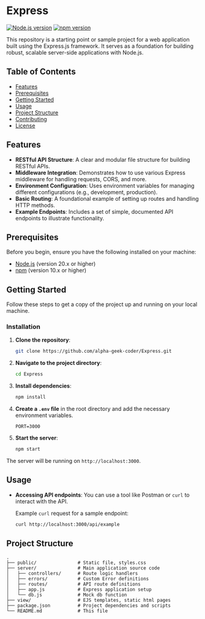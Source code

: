 # Express
[![Node.js version](https://img.shields.io/badge/node.js-20.x-green.svg)](https://nodejs.org/) [![npm version](https://img.shields.io/badge/npm-10.x-blue.svg)](https://www.npmjs.com/)

This repository is a starting point or sample project for a web application built using the Express.js framework. It serves as a foundation for building robust, scalable server-side applications with Node.js.

## Table of Contents
- [Features](#features)
- [Prerequisites](#prerequisites)
- [Getting Started](#getting-started)
- [Usage](#usage)
- [Project Structure](#project-structure)
- [Contributing](#contributing)
- [License](#license)

## Features
- **RESTful API Structure**: A clear and modular file structure for building RESTful APIs.
- **Middleware Integration**: Demonstrates how to use various Express middleware for handling requests, CORS, and more.
- **Environment Configuration**: Uses environment variables for managing different configurations (e.g., development, production).
- **Basic Routing**: A foundational example of setting up routes and handling HTTP methods.
- **Example Endpoints**: Includes a set of simple, documented API endpoints to illustrate functionality.

## Prerequisites
Before you begin, ensure you have the following installed on your machine:
*   [Node.js](https://nodejs.org/en/) (version 20.x or higher)
*   [npm](https://www.npmjs.com/) (version 10.x or higher)

## Getting Started
Follow these steps to get a copy of the project up and running on your local machine.

### Installation
1.  **Clone the repository**:
    ```sh
    git clone https://github.com/alpha-geek-coder/Express.git
    ```
2.  **Navigate to the project directory**:
    ```sh
    cd Express
    ```
3.  **Install dependencies**:
    ```sh
    npm install
    ```
4.  **Create a `.env` file** in the root directory and add the necessary environment variables.
    ```
    PORT=3000
    ```
5.  **Start the server**:
    ```sh
    npm start
    ```

The server will be running on `http://localhost:3000`.

## Usage
- **Accessing API endpoints**: You can use a tool like Postman or `curl` to interact with the API.
  
  Example `curl` request for a sample endpoint:
  ```sh
  curl http://localhost:3000/api/example

## Project Structure
    .
    ├── public/               # Static file, styles.css
    ├── server/               # Main application source code
    │   ├── controllers/      # Route logic handlers
    │   ├── errors/           # Custom Error definitions
    │   ├── routes/           # API route definitions
    │   ├── app.js            # Express application setup
    │   └── db.js             # Mock db function
    ├── view/                 # EJS templates, static html pages
    ├── package.json          # Project dependencies and scripts
    └── README.md             # This file
